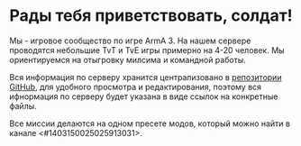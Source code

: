 # Рады тебя приветствовать, солдат!

Мы - игровое сообщество по игре ArmA 3. На нашем сервере проводятся небольшие TvT и TvE игры примерно на 4-20 человек. Мы ориентируемся на отыгровку милсима и командной работы.

Вся информация по серверу хранится централизовано в [репозитории GitHub](https://github.com/147888sf/Obelisk_info/), для удобного просмотра и редактирования, поэтому вся ифнормация по серверу будет указана в виде ссылок на конкретные файлы.

Все миссии делаются на одном пресете модов, который можно найти в канале <#1403150025025913031>.
